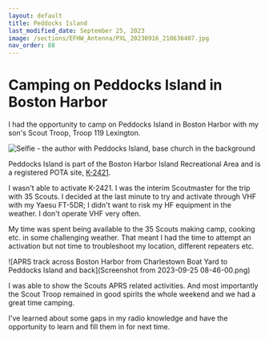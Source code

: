 ```yaml
---
layout: default
title: Peddocks Island
last_modified_date: September 25, 2023
image: /sections/EFHW_Antenna/PXL_20230916_210636407.jpg
nav_order: 88
---
```


# Camping on Peddocks Island in Boston Harbor

I had the opportunity to camp on Peddocks Island in Boston Harbor
with my son's Scout Troop, Troop 119 Lexington.

![Selfie - the author with Peddocks Island, base church in the background](selfie.jpg)

Peddocks Island is part of the Boston Harbor Island Recreational Area and is a registered POTA site,
[K-2421](https://pota.app/#/park/K-2421).


I wasn't able to activate K-2421. I was the interim Scoutmaster for the trip with 35 Scouts. I decided
at the last minute to try and activate through VHF with my Yaesu FT-5DR; I didn't want to risk my HF equipment in the weather. I don't operate VHF very often.

My time was spent being available to the 35 Scouts making camp, cooking etc. in some challenging weather. That meant I had the time to attempt an activation but not time to troubleshoot my location, different repeaters etc.

![APRS track across Boston Harbor from Charlestown Boat Yard to Peddocks Island and back](Screenshot from 2023-09-25 08-46-00.png)

I was able to show the Scouts APRS related activities. And most importantly the Scout Troop remained in good spirits the whole weekend and we had a great time camping.

I've learned about some gaps in my radio knowledge and have the opportunity to learn and fill them in for next time.